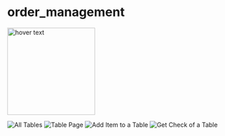 # order_management
<img src="http://leventguner.net/order_management/main_menu.png" width="200" title="hover text">

![All Tables](http://leventguner.net/order_management/all_tables.png)
![Table Page](http://leventguner.net/order_management/table.png)
![Add Item to a Table](http://leventguner.net/order_management/table_add_item.png)
![Get Check of a Table](http://leventguner.net/order_management/table_get_check.png)

